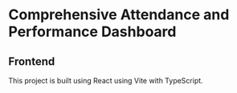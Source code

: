 # Comprehensive Attendance and Performance Dashboard

## Frontend

This project is built using React using Vite with TypeScript.

